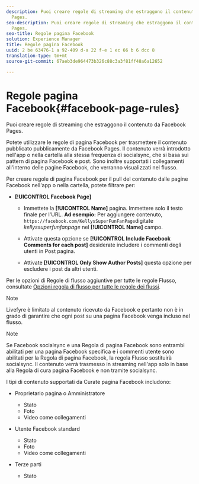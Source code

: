 ```yaml
---
description: Puoi creare regole di streaming che estraggono il contenuto da Facebook
  Pages.
seo-description: Puoi creare regole di streaming che estraggono il contenuto da Facebook
  Pages.
seo-title: Regole pagina Facebook
solution: Experience Manager
title: Regole pagina Facebook
uuid: 2 be 63476-1 a 92-409 d-a 22 f-e 1 ec 66 b 6 dcc 8
translation-type: tm+mt
source-git-commit: 67aeb3de964473b326c88c3a3f81ff48a6a12652

---
```



# Regole pagina Facebook{#facebook-page-rules}

Puoi creare regole di streaming che estraggono il contenuto da Facebook Pages.

Potete utilizzare le regole di pagina Facebook per trasmettere il contenuto pubblicato pubblicamente da Facebook Pages. Il contenuto verrà introdotto nell'app o nella cartella alla stessa frequenza di socialsync, che si basa sui pattern di pagina Facebook e post. Sono inoltre supportati i collegamenti all'interno delle pagine Facebook, che verranno visualizzati nel flusso.

Per creare regole di pagina Facebook per il pull del contenuto dalle pagine Facebook nell'app o nella cartella, potete filtrare per:

* **[!UICONTROL Facebook Page]**

   * Immettete la **[!UICONTROL Name]** pagina. Immettere solo il testo finale per l'URL. **Ad esempio:** Per aggiungere contenuto, `https://facebook.com/KellysSuperFunFanPage`digitate *kellyssuperfunfanpage* nel **[!UICONTROL Name]** campo.

   * Attivate questa opzione se **[!UICONTROL Include Facebook Comments for each post]** desiderate includere i commenti degli utenti in Post pagina.
   * Attivate **[!UICONTROL Only Show Author Posts]** questa opzione per escludere i post da altri utenti.

Per le opzioni di Regole di flusso aggiuntive per tutte le regole Flusso, consultate [Opzioni regola di flusso per tutte le regole dei flussi](../c-streams/c-stream-rule-options-for-all-stream-rules.md#c_stream_rule_options_for_all_stream_rules).

>[!NOTE]
>
>Livefyre è limitato al contenuto ricevuto da Facebook e pertanto non è in grado di garantire che ogni post su una pagina Facebook venga incluso nel flusso.

>[!NOTE]
>
>Se Facebook socialsync e una Regola di pagina Facebook sono entrambi abilitati per una pagina Facebook specifica e i commenti utente sono abilitati per la Regola di pagina Facebook, la regola Flusso sostituirà socialsync. Il contenuto verrà trasmesso in streaming nell'app solo in base alla Regola di cura pagina Facebook e non tramite socialsync.

I tipi di contenuto supportati da Curate pagina Facebook includono:

* Proprietario pagina o Amministratore

   * Stato
   * Foto
   * Video come collegamenti

* Utente Facebook standard

   * Stato
   * Foto
   * Video come collegamenti

* Terze parti

   * Stato

